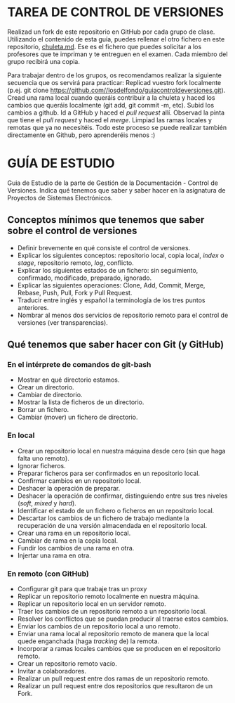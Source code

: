 # TAREA DE CONTROL DE VERSIONES

Realizad un fork de este repositorio en GitHub por cada grupo de clase. Utilizando el contenido de esta guía, puedes rellenar el otro fichero en este repositorio, [chuleta.md](https://github.com/uma-dte-docencia/guiacontrolversiones/blob/master/chuleta.md). Ese es el fichero que puedes solicitar a los profesores que te impriman y te entreguen en el examen. Cada miembro del grupo recibirá una copia. 

Para trabajar dentro de los grupos, os recomendamos realizar la siguiente secuencia que os servirá para practicar: Replicad vuestro fork localmente (p.ej. git clone https://github.com//losdelfondo/guiacontroldeversiones.git).
Cread una rama local cuando queráis contribuir a la chuleta y haced los cambios que queráis localmente (git add, git commit -m, etc).
Subid los cambios a github. Id a GitHub y haced el *pull request* allí. Observad la pinta que tiene el *pull request* y haced el *merge*.
Limpiad las ramas locales y remotas que ya no necesitéis. Todo este proceso se puede realizar también directamente en Github, pero aprenderéis menos :)

# GUÍA DE ESTUDIO
Guia de Estudio de la parte de Gestión de la Documentación - Control de Versiones. Indica qué tenemos que saber y saber hacer en la asignatura de Proyectos de Sistemas Electrónicos. 

## Conceptos mínimos que tenemos que saber sobre el control de versiones
* Definir brevemente en qué consiste el control de versiones. 
* Explicar los siguientes conceptos: repositorio local, copia local, *index* o *stage*, repositorio remoto, *log*, conflicto.
* Explicar los siguientes estados de un fichero: sin seguimiento, confirmado, modificado, preparado, ignorado. 
* Explicar las siguientes operaciones: Clone, Add, Commit, Merge, Rebase, Push, Pull, Fork y Pull Request. 
* Traducir entre inglés y español la terminología de los tres puntos anteriores. 
* Nombrar al menos dos servicios de repositorio remoto para el control de versiones (ver transparencias).  

## Qué tenemos que saber hacer con Git (y GitHub)

### En el intérprete de comandos de git-bash
* Mostrar en qué directorio estamos.
* Crear un directorio.
* Cambiar de directorio.
* Mostrar la lista de ficheros de un directorio. 
* Borrar un fichero. 
* Cambiar (mover) un fichero de directorio. 

### En local 
* Crear un repositorio local en nuestra máquina desde cero (sin que haga falta uno remoto).
* Ignorar ficheros.
* Preparar ficheros para ser confirmados en un repositorio local.
* Confirmar cambios en un repositorio local. 
* Deshacer la operación de preparar. 
* Deshacer la operación de confirmar, distinguiendo entre sus tres niveles (*soft*, *mixed* y *hard*). 
* Identificar el estado de un fichero o ficheros en un repositorio local.
* Descartar los cambios de un fichero de trabajo mediante la recuperación de una versión almacendada en el repositorio local.
* Crear una rama en un repositorio local.
* Cambiar de rama en la copia local.
* Fundir los cambios de una rama en otra.
* Injertar una rama en otra. 

### En remoto (con GitHub)
* Configurar git para que trabaje tras un proxy
* Replicar un repositorio remoto localmente en nuestra máquina.
* Replicar un repositorio local en un servidor remoto.  
* Traer los cambios de un repositorio remoto a un repositorio local. 
* Resolver los conflictos que se puedan producir al traerse estos cambios. 
* Enviar los cambios de un repositorio local a uno remoto.  
* Enviar una rama local al repositorio remoto de manera que la local quede enganchada (haga *tracking* de) la remota. 
* Incorporar a ramas locales cambios que se producen en el repositorio remoto.
* Crear un repositorio remoto vacío.
* Invitar a colaboradores. 
* Realizar un pull request entre dos ramas de un repositorio remoto. 
* Realizar un pull request entre dos repositorios que resultaron de un Fork.  
